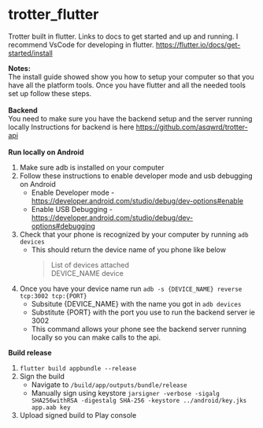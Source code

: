 # trotter_flutter

Trotter built in flutter.  Links to docs to get started and up and running.  I recommend VsCode for developing in flutter.
https://flutter.io/docs/get-started/install

**Notes:**<br>
The install guide showed show you how to setup your computer so that you have all the platform tools.
Once you have flutter and all the needed tools set up follow these steps.
<br>
<br>
**Backend**<br>
 You need to make sure you have the backend setup and the server running locally
 Instructions for backend is here https://github.com/asqwrd/trotter-api
 <br>
 <br>
 **Run locally on Android**<br>
 1. Make sure adb is installed on your computer
 2. Follow these instructions to enable developer mode and usb debugging on Android
      - Enable Developer mode -https://developer.android.com/studio/debug/dev-options#enable
      - Enable USB Debugging - https://developer.android.com/studio/debug/dev-options#debugging
 3. Check that your phone is recognized by your computer by running `adb devices`
     - This should return the device name of you phone like below
         > List of devices attached <br>
         > DEVICE_NAME	device
 4.  Once you have your device name run `adb -s {DEVICE_NAME} reverse tcp:3002 tcp:{PORT}`
      - Subsitute {DEVICE_NAME} with the name you got in `adb devices`
      - Substitute {PORT} with the port you use to run the backend server ie 3002
      - This command allows your phone see the backend server running locally so you can make calls to the api.

**Build release**
1. `flutter build appbundle --release`
2. Sign the build
     - Navigate to `/build/app/outputs/bundle/release`
     - Manually sign using keystore `jarsigner -verbose -sigalg SHA256withRSA -digestalg SHA-256 -keystore ../android/key.jks app.aab key`
3. Upload signed build to Play console

    
